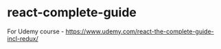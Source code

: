 # react-complete-guide
For Udemy course - https://www.udemy.com/react-the-complete-guide-incl-redux/
